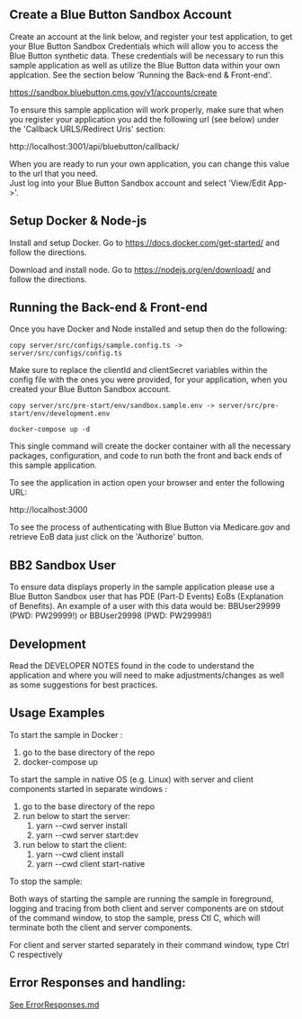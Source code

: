 Create a Blue Button Sandbox Account 
---------------
Create an account at the link below, and register your test application, to get your Blue Button Sandbox Credentials which will allow you to 
access the Blue Button synthetic data.  These credentials will be necessary to run this sample application as well as 
utilize the Blue Button data within your own applcation.  See the section below 'Running the Back-end & Front-end'.

https://sandbox.bluebutton.cms.gov/v1/accounts/create

To ensure this sample application will work properly, make sure that when you register your application you add 
the following url (see below) under the 'Callback URLS/Redirect Uris' section:

http://localhost:3001/api/bluebutton/callback/

When you are ready to run your own application, you can change this value to the url that you need.  
Just log into your Blue Button Sandbox account and select 'View/Edit App->'.

Setup Docker & Node-js
---------------

Install and setup Docker.  Go to https://docs.docker.com/get-started/ and follow the directions.

Download and install node.  Go to https://nodejs.org/en/download/ and follow the directions.

Running the Back-end & Front-end
---------------

Once you have Docker and Node installed and setup then do the following:

    copy server/src/configs/sample.config.ts -> server/src/configs/config.ts

Make sure to replace the clientId and clientSecret variables within the config file with
the ones you were provided, for your application, when you created your Blue Button Sandbox account.


    copy server/src/pre-start/env/sandbox.sample.env -> server/src/pre-start/env/development.env

    docker-compose up -d

This single command will create the docker container with all the necessary packages, configuration, and code to 
run both the front and back ends of this sample application.

To see the application in action open your browser and enter the following URL:

http://localhost:3000

To see the process of authenticating with Blue Button via Medicare.gov and retrieve EoB data just click on the 'Authorize' button.

BB2 Sandbox User
-----------
To ensure data displays properly in the sample application please use a 
Blue Button Sandbox user that has PDE (Part-D Events) EoBs (Explanation of Benefits).  An example of a user with this
data would be:  BBUser29999 (PWD: PW29999!) or BBUser29998 (PWD: PW29998!)

Development
-----------
Read the DEVELOPER NOTES found in the code to understand the application
and where you will need to make adjustments/changes as well as some 
suggestions for best practices.

Usage Examples
-----------

To start the sample in Docker :

1. go to the base directory of the repo
2. docker-compose up

To start the sample in native OS (e.g. Linux) with server and client components started in separate windows :

1. go to the base directory of the repo
2. run below to start the server:
   1. yarn --cwd server install
   2. yarn --cwd server start:dev 
3. run below to start the client:
   1. yarn --cwd client install
   2. yarn --cwd client start-native

To stop the sample:

Both ways of starting the sample are running the sample in foreground, logging and tracing from both client and server components are on stdout of the command window, to stop the sample, press Ctl C, which will terminate both the client and server components.

For client and server started separately in their command window, type Ctrl C respectively

Error Responses and handling:
-----------------------------
[See ErrorResponses.md](./ErrorResponses.md)
